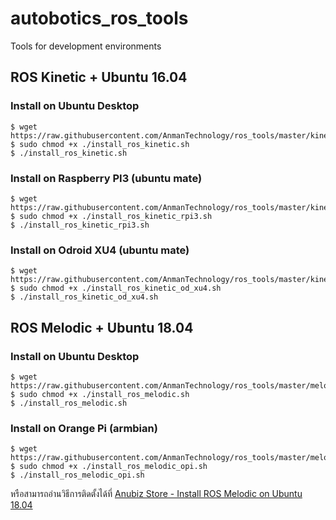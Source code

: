 # autobotics_ros_tools
Tools for development environments


## ROS Kinetic + Ubuntu 16.04

### Install on Ubuntu Desktop

```
$ wget https://raw.githubusercontent.com/AnmanTechnology/ros_tools/master/kinetic/install_ros_kinetic.sh
$ sudo chmod +x ./install_ros_kinetic.sh
$ ./install_ros_kinetic.sh
```

### Install on Raspberry PI3 (ubuntu mate)

```
$ wget https://raw.githubusercontent.com/AnmanTechnology/ros_tools/master/kinetic/install_ros_kinetic_rpi3.sh
$ sudo chmod +x ./install_ros_kinetic_rpi3.sh
$ ./install_ros_kinetic_rpi3.sh
```

### Install on Odroid XU4 (ubuntu mate)

```
$ wget https://raw.githubusercontent.com/AnmanTechnology/ros_tools/master/kinetic/install_ros_kinetic_od_xu4.sh
$ sudo chmod +x ./install_ros_kinetic_od_xu4.sh
$ ./install_ros_kinetic_od_xu4.sh
```


## ROS Melodic + Ubuntu 18.04

### Install on Ubuntu Desktop

```
$ wget https://raw.githubusercontent.com/AnmanTechnology/ros_tools/master/melodic/install_ros_melodic.sh
$ sudo chmod +x ./install_ros_melodic.sh
$ ./install_ros_melodic.sh
```


### Install on Orange Pi (armbian)

```
$ wget https://raw.githubusercontent.com/AnmanTechnology/ros_tools/master/melodic/install_ros_melodic_opi.sh
$ sudo chmod +x ./install_ros_melodic_opi.sh
$ ./install_ros_melodic_opi.sh
```


หรือสามารถอ่านวิธีการติดตั้งได้ที่ [Anubiz Store - Install ROS Melodic on Ubuntu 18.04](http://www.anubiz.store/b/1)